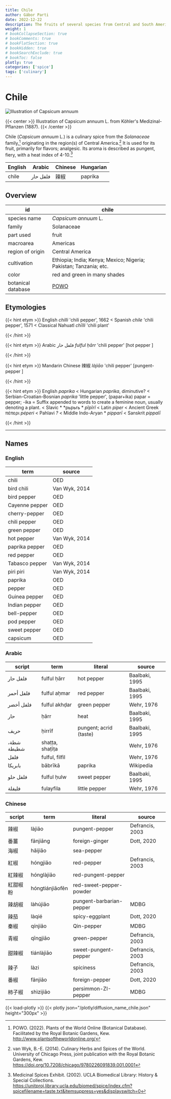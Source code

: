 ```yaml
---
title: Chile
author: Gábor Parti
date: 2022-12-22
description: The fruits of several species from Central and South America , related to paprika., also known as chilli; chili pepper.
weight: 1
# bookCollapseSection: true
# bookComments: true
# bookFlatSection: true
# bookHidden: true
# bookSearchExclude: true
# bookToc: false
plotly: true
categories: ['spice']
tags: ['culinary']
---
```


# Chile

![Illustration of Capsicum annuum](/images/kohler/chile.png)

{{< center >}}
Illustration of Capsicum annuum L. from Köhler's Medizinal-Pflanzen (1887).
{{< /center >}}

Chile (*Capsicum annuum* L.) is a culinary spice from the *Solanaceae* family,[^powo] originating in the region(s) of Central America.[^van_wyk_culinary_2014] It is used for its fruit, primarily for flavors; analgesic. Its aroma is described as pungent, fiery, with a heat index of 4-10.[^ucla_medicinal_2002]

|English| Arabic |Chinese|Hungarian|
|-------|--------|-------|---------|
| chile |فلفل حار|   辣椒  | paprika |

## Overview

|        id        |                              chile                              |
|------------------|-----------------------------------------------------------------|
|   species name   |                       *Capsicum annuum* L.                      |
|      family      |                            Solanaceae                           |
|     part used    |                              fruit                              |
|     macroarea    |                             Americas                            |
| region of origin |                         Central America                         |
|    cultivation   |Ethiopia; India; Kenya; Mexico; Nigeria; Pakistan; Tanzania; etc.|
|       color      |                   red and green in many shades                  |
|botanical database|       [POWO](https://powo.science.kew.org/taxon/316944-2)       |

## Etymologies

{{< hint etym >}}
English *chilli* 'chili pepper', 1662 < Spanish *chile* 'chili pepper', 1571 < Classical Nahuatl *chīlli* 'chili plant'

{{< /hint >}}

{{< hint etym >}}
Arabic فلفل حار *fulful ḥārr* 'chili pepper' [hot pepper ]

{{< /hint >}}

{{< hint etym >}}
Mandarin Chinese 辣椒 *làjiāo* 'chili pepper' [pungent-pepper ]

{{< /hint >}}

{{< hint etym >}}
English *paprika* < Hungarian *paprika*, diminutive? < Serbian-Croatian-Bosnian *paprika* 'little pepper', (papar+ika) papar = pepper; -ika = Suffix appended to words to create a feminine noun, usually denoting a plant. < Slavic * *pьpьrь * *pĭpĭrĭ* < Latin *piper* < Ancient Greek πέπερι *péperi* < Pahlavi *?* < Middle Indo-Aryan * *pipparī* < Sanskrit *pippalī*

{{< /hint >}}

***

## Names

### English

|     term     |    source   |
|--------------|-------------|
|     chili    |     OED     |
|  bird chili  |Van Wyk, 2014|
|  bird pepper |     OED     |
|Cayenne pepper|     OED     |
| cherry-pepper|     OED     |
| chili pepper |     OED     |
| green pepper |     OED     |
|  hot pepper  |Van Wyk, 2014|
|paprika pepper|     OED     |
|  red pepper  |     OED     |
|Tabasco pepper|Van Wyk, 2014|
|   piri piri  |Van Wyk, 2014|
|    paprika   |     OED     |
|    pepper    |     OED     |
| Guinea pepper|     OED     |
| Indian pepper|     OED     |
|  bell-pepper |     OED     |
|  pod pepper  |     OED     |
| sweet pepper |     OED     |
|   capsicum   |     OED     |

### Arabic

|  script  |      term     |        literal       |    source    |
|----------|---------------|----------------------|--------------|
| فلفل حار |  fulful ḥārr  |      hot pepper      |Baalbaki, 1995|
| فلفل أحمر|  fulful aḥmar |      red pepper      |Baalbaki, 1995|
| فلفل أخضر| fulful akhḍar |     green pepper     |  Wehr, 1976  |
|    حار   |      ḥārr     |         heat         |Baalbaki, 1995|
|   حريف   |     ḥirrīf    |pungent; acrid (taste)|Baalbaki, 1995|
|شطة، شطيطة|shaṭṭa, shaṭīṭa|                      |  Wehr, 1976  |
|   فلفل   | fulful, filfil|                      |  Wehr, 1976  |
|  بابريكا |    bābrīkā    |        paprika       |   Wikipedia  |
| فلفل حلو |  fulful ḥulw  |     sweet pepper     |Baalbaki, 1995|
|  فليفلة  |   fulayfila   |     little pepper    |  Wehr, 1976  |

### Chinese

|script|      term     |         literal        |     source    |
|------|---------------|------------------------|---------------|
|  辣椒  |     làjiāo    |     pungent-pepper     |Defrancis, 2003|
|  番薑  |    fānjiāng   |     foreign-ginger     |   Dott, 2020  |
|  海椒  |    hǎijiāo    |       sea-pepper       |               |
|  紅椒  |    hóngjiāo   |       red-pepper       |Defrancis, 2003|
|  紅辣椒 |   hónglàjiāo  |   red-pungent-pepper   |               |
| 紅甜椒粉 |hóngtiánjiāofěn| red-sweet-pepper-powder|               |
|  辣胡椒 |    làhújiāo   |pungent-barbarian-pepper|      MDBG     |
|  辣茄  |     làqié     |     spicy-eggplant     |   Dott, 2020  |
|  秦椒  |    qín​jiāo   |       Qin-pepper       |      MDBG     |
|  青椒  |   qīng​jiāo   |      green-pepper      |Defrancis, 2003|
|  甜辣椒 |   tiánlàjiāo  |  sweet-pungent-pepper  |Defrancis, 2003|
|  辣子  |      làzi     |        spiciness       |Defrancis, 2003|
|  番椒  |    fānjiāo    |     foreign-pepper     |   Dott, 2020  |
|  柿子椒 |   shìzijiāo   |   persimmon-ZI-pepper  |      MDBG     |

{{< load-plotly >}}
{{< plotly json="/plotly/diffusion_name_chile.json" height="300px" >}}

[^powo]: POWO. (2022). Plants of the World Online (Botanical Database). Facilitated by the Royal Botanic Gardens, Kew. http://www.plantsoftheworldonline.org/
[^van_wyk_culinary_2014]: van Wyk, B.-E. (2014). Culinary Herbs and Spices of the World. University of Chicago Press, joint publication with the Royal Botanic Gardens, Kew. https://doi.org/10.7208/chicago/9780226091839.001.0001
[^ucla_medicinal_2002]: Medicinal Spices Exhibit. (2002). UCLA Biomedical Library: History & Special Collections. https://unitproj.library.ucla.edu/biomed/spice/index.cfm?spicefilename=taste.txt&itemsuppress=yes&displayswitch=0

